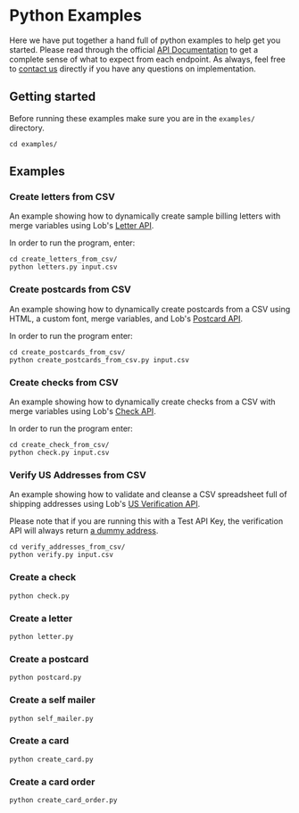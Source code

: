 # Python Examples

Here we have put together a hand full of python examples to help get you started. Please read through the official [API Documentation](../README.md#api-documentation) to get a complete sense of what to expect from each endpoint. As always, feel free to [contact us](https://lob.com/support) directly if you have any questions on implementation.

## Getting started
Before running these examples make sure you are in the `examples/` directory.
```
cd examples/
```

## Examples

### Create letters from CSV

An example showing how to dynamically create sample billing letters with merge variables using Lob's [Letter API](https://lob.com/services/letters).

In order to run the program, enter:

```
cd create_letters_from_csv/
python letters.py input.csv
```

### Create postcards from CSV

An example showing how to dynamically create postcards from a CSV using HTML, a custom font, merge variables, and Lob's [Postcard API](https://lob.com/services/postcards).

In order to run the program enter:

```
cd create_postcards_from_csv/
python create_postcards_from_csv.py input.csv
```

### Create checks from CSV

An example showing how to dynamically create checks from a CSV with merge variables using Lob's [Check API](https://lob.com/services/checks).

In order to run the program enter:

```
cd create_check_from_csv/
python check.py input.csv
```

### Verify US Addresses from CSV

An example showing how to validate and cleanse a CSV spreadsheet full of shipping addresses using Lob's [US Verification API](https://lob.com/services/verifications).

Please note that if you are running this with a Test API Key, the verification API will always return [a dummy address](https://lob.com/docs#us_verifications_create).

```
cd verify_addresses_from_csv/
python verify.py input.csv
```

### Create a check
```
python check.py
```

### Create a letter
```
python letter.py
```

### Create a postcard
```
python postcard.py
```

### Create a self mailer
```
python self_mailer.py
```

### Create a card
```
python create_card.py
```

### Create a card order
```
python create_card_order.py
```
